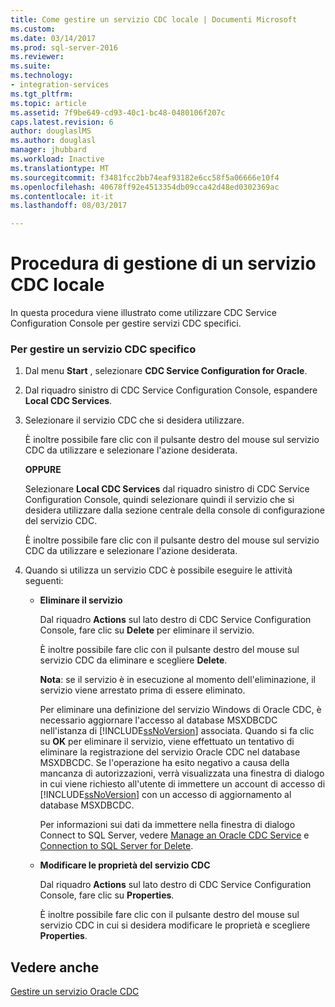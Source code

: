 ```yaml
---
title: Come gestire un servizio CDC locale | Documenti Microsoft
ms.custom: 
ms.date: 03/14/2017
ms.prod: sql-server-2016
ms.reviewer: 
ms.suite: 
ms.technology:
- integration-services
ms.tgt_pltfrm: 
ms.topic: article
ms.assetid: 7f9be649-cd93-40c1-bc48-0480106f207c
caps.latest.revision: 6
author: douglaslMS
ms.author: douglasl
manager: jhubbard
ms.workload: Inactive
ms.translationtype: MT
ms.sourcegitcommit: f3481fcc2bb74eaf93182e6cc58f5a06666e10f4
ms.openlocfilehash: 40678ff92e4513354db09cca42d48ed0302369ac
ms.contentlocale: it-it
ms.lasthandoff: 08/03/2017

---
```

# <a name="how-to-manage-a-local-cdc-service"></a>Procedura di gestione di un servizio CDC locale
  In questa procedura viene illustrato come utilizzare CDC Service Configuration Console per gestire servizi CDC specifici.  
  
### <a name="to-manage-a-specific-cdc-service"></a>Per gestire un servizio CDC specifico  
  
1.  Dal menu **Start** , selezionare **CDC Service Configuration for Oracle**.  
  
2.  Dal riquadro sinistro di CDC Service Configuration Console, espandere **Local CDC Services**.  
  
3.  Selezionare il servizio CDC che si desidera utilizzare.  
  
     È inoltre possibile fare clic con il pulsante destro del mouse sul servizio CDC da utilizzare e selezionare l'azione desiderata.  
  
     **OPPURE**  
  
     Selezionare **Local CDC Services** dal riquadro sinistro di CDC Service Configuration Console, quindi selezionare quindi il servizio che si desidera utilizzare dalla sezione centrale della console di configurazione del servizio CDC.  
  
     È inoltre possibile fare clic con il pulsante destro del mouse sul servizio CDC da utilizzare e selezionare l'azione desiderata.  
  
4.  Quando si utilizza un servizio CDC è possibile eseguire le attività seguenti:  
  
    -   **Eliminare il servizio**  
  
         Dal riquadro **Actions** sul lato destro di CDC Service Configuration Console, fare clic su **Delete** per eliminare il servizio.  
  
         È inoltre possibile fare clic con il pulsante destro del mouse sul servizio CDC da eliminare e scegliere **Delete**.  
  
         **Nota**: se il servizio è in esecuzione al momento dell'eliminazione, il servizio viene arrestato prima di essere eliminato.  
  
         Per eliminare una definizione del servizio Windows di Oracle CDC, è necessario aggiornare l'accesso al database MSXDBCDC nell'istanza di [!INCLUDE[ssNoVersion](../../includes/ssnoversion-md.md)] associata. Quando si fa clic su **OK** per eliminare il servizio, viene effettuato un tentativo di eliminare la registrazione del servizio Oracle CDC nel database MSXDBCDC. Se l'operazione ha esito negativo a causa della mancanza di autorizzazioni, verrà visualizzata una finestra di dialogo in cui viene richiesto all'utente di immettere un account di accesso di [!INCLUDE[ssNoVersion](../../includes/ssnoversion-md.md)] con un accesso di aggiornamento al database MSXDBCDC.  
  
         Per informazioni sui dati da immettere nella finestra di dialogo Connect to SQL Server, vedere [Manage an Oracle CDC Service](../../integration-services/change-data-capture/manage-an-oracle-cdc-service.md) e [Connection to SQL Server for Delete](../../integration-services/change-data-capture/connection-to-sql-server-for-delete.md).  
  
    -   **Modificare le proprietà del servizio CDC**  
  
         Dal riquadro **Actions** sul lato destro di CDC Service Configuration Console, fare clic su **Properties**.  
  
         È inoltre possibile fare clic con il pulsante destro del mouse sul servizio CDC in cui si desidera modificare le proprietà e scegliere **Properties**.  
  
## <a name="see-also"></a>Vedere anche  
 [Gestire un servizio Oracle CDC](../../integration-services/change-data-capture/manage-an-oracle-cdc-service.md)  
  
  

